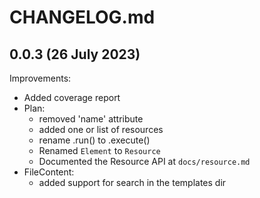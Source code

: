 # CHANGELOG.md


## 0.0.3 (26 July 2023)

Improvements:

  - Added coverage report
  - Plan:
    - removed 'name' attribute
    - added one or list of resources
    - rename .run() to .execute()
    - Renamed `Element` to `Resource`
    - Documented the Resource API at `docs/resource.md`
  - FileContent:
    - added support for search in the templates dir
